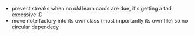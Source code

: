- prevent streaks when no _old_ learn cards are due, it's getting a tad excessive :D
- move note factory into its own class (most importantly its own file) so no circular dependecy